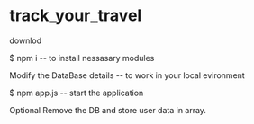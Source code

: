 # track_your_travel

downlod

$ npm i
  -- to install nessasary modules

Modify the DataBase details -- 
  to work in your local evironment

$ npm app.js -- start the application

Optional
 Remove the DB and store user data in array.


